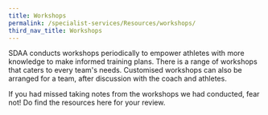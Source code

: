 ```yaml
---
title: Workshops
permalink: /specialist-services/Resources/workshops/
third_nav_title: Workshops
---
```

SDAA conducts workshops periodically to empower athletes with more knowledge to make informed training plans.  There is a range of workshops that caters to every team's needs. Customised workshops can also be arranged for a team, after discussion with the coach and athletes.   

If you had missed taking notes from the workshops we had conducted, fear not! Do find the resources here for your review.